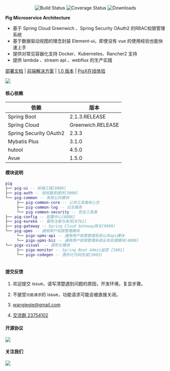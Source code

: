  <p align="center">
  <img src="https://img.shields.io/badge/Avue-1.5.0-green.svg" alt="Build Status">
   <img src="https://img.shields.io/badge/Spring%20Cloud-Finchley.SR2-blue.svg" alt="Coverage Status">
   <img src="https://img.shields.io/badge/Spring%20Boot-2.0.8.RELEASE-blue.svg" alt="Downloads">
 </p>  
 
**Pig Microservice Architecture**   
   
- 基于 Spring Cloud Greenwich 、Spring Security OAuth2 的RBAC权限管理系统  
- 基于数据驱动视图的理念封装 Element-ui，即使没有 vue 的使用经验也能快速上手  
- 提供对常见容器化支持 Docker、Kubernetes、Rancher2 支持  
- 提供 lambda 、stream api 、webflux 的生产实践   


<a href="https://pig4cloud.com/#/doc/pig" target="_blank">部署文档</a> | <a target="_blank" href="https://avue.top"> 前端解决方案</a> | <a target="_blank" href="https://gitee.com/log4j/pig/releases/v1.3.2"> 1.0  版本</a> | <a target="_blank" href="http://pigx.pig4cloud.com"> PigX在线体验</a>
    


   
![](http://a.pigx.top/20190201162417.png?imageView2/2/w/650)   

#### 核心依赖 


依赖 | 版本
---|---
Spring Boot |  2.1.3.RELEASE  
Spring Cloud | Greenwich.RELEASE   
Spring Security OAuth2 | 2.3.3
Mybatis Plus | 3.1.0
hutool | 4.5.0
Avue | 1.5.0
   


#### 模块说明
```lua
pig
├── pig-ui -- 前端工程[8080]
├── pig-auth -- 授权服务提供[3000]
└── pig-common -- 系统公共模块 
     ├── pig-common-core -- 公共工具类核心包
     ├── pig-common-log -- 日志服务
     └── pig-common-security -- 安全工具类
├── pig-config -- 配置中心[8888]
├── pig-eureka -- 服务注册与发现[8761]
├── pig-gateway -- Spring Cloud Gateway网关[9999]
└── pig-upms -- 通用用户权限管理模块
     └── pigx-upms-api -- 通用用户权限管理系统公共api模块
     └── pigx-upms-biz -- 通用用户权限管理系统业务处理模块[4000]
└── pigx-visual  -- 图形化模块 
     ├── pigx-monitor -- Spring Boot Admin监控 [5001]
     └── pigx-codegen -- 图形化代码生成[5003]
	 
```
#### 提交反馈

1. 欢迎提交 issue，请写清楚遇到问题的原因，开发环境，复显步骤。

2. 不接受`功能请求`的 issue，功能请求可能会被直接关闭。  

3. <a href="mailto:wangiegie@gmail.com">wangiegie@gmail.com</a>  
4. <a target="_blank" href="https://jq.qq.com/?_wv=1027&k=5zWEvg5">交流群 23754102</a>   

#### 开源协议
![](http://a.pigx.top/20190201155120.png)


#### 关注我们


![](http://pic.pigx.top/20190308224043_luIWau_Screenshot.jpeg)
